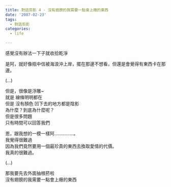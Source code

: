 ```yaml
---
title: 對話剪影 4 - 沒有翅膀的我需要一點會上癮的東西
date: '2007-02-23'
tags:
  - 對話剪影
categories:
  - life

---
```

感覺沒有辦法一下子就收拾乾淨  
  
是阿，就好像瓶中信被海浪沖上岸，擺在那邊不想看，但還是會覺得有東西卡在那邊。  
  
(…)  
  
但是，很像是浮雕~  
就是 線條明明都在  
但是 沒有顏色 凹下去的地方都是陰影  
為什麼？到底為什麼呢？  
但是很多問題  
只有時間可以回答我們  
  
恩，跟我想的一模一樣阿……………。  
我覺得很難過  
因為我們竟然要用一個最珍貴的東西去換取愛情的代價。  
我真的很難過。  
  
(…)  
  
那我要先去外面抽根菸啦  
沒有翅膀的我需要一點會上癮的東西